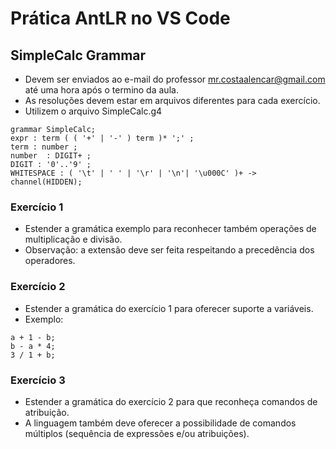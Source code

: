 # Prática AntLR no VS Code
## SimpleCalc Grammar

- Devem ser enviados ao e-mail do professor <mr.costaalencar@gmail.com> até uma hora após o termino da aula.
- As resoluções devem estar em arquivos diferentes para cada exercício.
- Utilizem o arquivo SimpleCalc.g4

```
grammar SimpleCalc;
expr : term ( ( '+' | '-' ) term )* ';' ;
term : number ;
number  : DIGIT+ ;
DIGIT : '0'..'9' ;
WHITESPACE : ( '\t' | ' ' | '\r' | '\n'| '\u000C' )+ -> channel(HIDDEN);
```

### Exercício 1
- Estender a gramática exemplo para reconhecer também operações de multiplicação e divisão.
- Observação: a extensão deve ser feita respeitando a precedência dos operadores.

### Exercício 2
- Estender a gramática do exercício 1 para oferecer suporte a variáveis.
- Exemplo:

```
a + 1 - b;
b - a * 4;
3 / 1 + b;
```

### Exercício 3
- Estender a gramática do exercício 2 para que reconheça comandos de atribuição.
- A linguagem também deve oferecer a possibilidade de comandos múltiplos (sequência de expressões e/ou atribuições).
